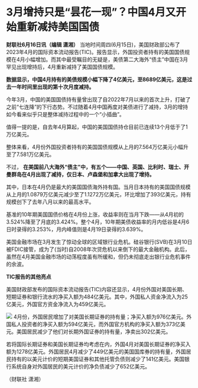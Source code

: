 

# 3月增持只是“昙花一现”？中国4月又开始重新减持美国国债

**财联社6月16日讯（编辑 潇湘）**
当地时间周四(6月15日)，美国财政部公布了2023年4月的国际资本流动报告(TIC)。报告显示，外国投资者持有的美国国债规模在4月小幅增加。而其中最受瞩目的无疑是，美债第二大海外“债主”中国在3月罕见出现增持后，4月重新减持了美国国债规模。

**数据显示，中国4月持有的美债规模小幅下降了4亿美元，至8689亿美元，这是过去一年时间里出现的第十次月度减持。**

今年3月，中国的美国国债持有量曾出现了自2022年7月以来的首次上升，打破了之前“七连降”的下行态势。不过随着4月中国再度对美债进行了减持，3月的增持如今看来似乎只是整体减持过程中的一个“小插曲”。

值得一提的是，自去年4月算起，中国的美国国债持仓目前已连续13个月低于了1万亿美元。

整体来看，4月份外国投资者持有的美国国债规模从上月的7.564万亿美元小幅升至了7.581万亿美元。

不过， **在美国前八大海外“债主”中，有五个——中国、英国、比利时、瑞士、开曼群岛在4月出现了减持，仅日本、卢森堡和加拿大出现了增持。**

其中，日本在4月仍是最大的美国国债海外持有国。当月日本持有的美国国债规模从上月的1.0879万亿美元减少至了1.1272万亿美元，环比增加了393亿美元，持有规模创下了去年八月以来的最高水平。

基准的10年期美国国债价格在4月份上涨，收益率则在当月下跌——从4月初的3.524%降至了月底的3.424%。整个4月，10年期美债收益率的月内低谷是4月6日时录得的3.253%，月内峰值则是4月19日录得的3.639%。

美国金融市场在3月发生了惊动全球的区域银行业危机。硅谷银行(SVB)在3月10日被FDIC接管，成为了(当时)自2008年次贷危机以来倒下的最大金融机构。此后，虽然在4月美国金融市场的动荡程度虽有所缓和，但仍未彻底走出银行业危机事件的余波。

**TIC报告的其他亮点**

美国财政部发布的国际资本流动报告(TIC)内容还显示，4月份外国对美国长期、短期证券和银行流水的净买入额为484亿美元。其中，外国私人资金净流入为25亿美元，外国官方资金净流入为459亿美元。

![](https://inews.gtimg.com/om_bt/OLeET7-qW_VRH179_DqEyZWzO8PUjVjsirylaSFhJW_5EAA/1000)
4月份，外国居民增加了对美国长期证券的持有量；净买入额为976亿美元。外国私人投资者的净买入额为594亿美元，而外国官方机构的净买入额为373亿美元。美国居民减少了他们对长期外国证券的持有量，净卖出302亿美元。

若将国际长期证券和美国长期证券均考虑在内，外国4月对美国长期证券的净买入额为1278亿美元。外国居民4月减少了449亿美元的美国国库券的持有量，外国居民持有的以美元计价的短期美国证券和其他托管负债则减少了141亿美元。美国银行系统自身对外国居民的美元计价的净负债减少了652亿美元。

（财联社 潇湘）

